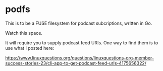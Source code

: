 # podfs
This is to be a FUSE filesystem for podcast subcriptions, written in Go.

Watch this space.

It will require you to supply podcast feed URIs. One way to find them is to
use what I posted here:

https://www.linuxquestions.org/questions/linuxquestions-org-member-success-stories-23/cli-app-to-get-podcast-feed-urls-4175656322/